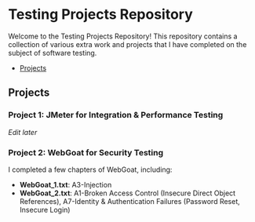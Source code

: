 # Testing Projects Repository

Welcome to the Testing Projects Repository! This repository contains a collection of various extra work and projects that I have completed on the subject of software testing.

- [Projects](#projects)

## Projects

### Project 1: JMeter for Integration & Performance Testing
*Edit later*

### Project 2: WebGoat for Security Testing
I completed a few chapters of WebGoat, including:

  - **WebGoat_1.txt**: A3-Injection
  - **WebGoat_2.txt**: A1-Broken Access Control (Insecure Direct Object References), A7-Identity & Authentication Failures (Password Reset, Insecure Login)
